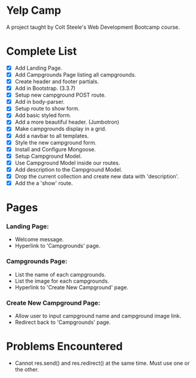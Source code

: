 # Yelp Camp
A project taught by Colt Steele's Web Development Bootcamp course.

# Complete List
- [x] Add Landing Page.
- [x] Add Campgrounds Page listing all campgrounds.
- [x] Create header and footer partials.
- [x] Add in Bootstrap. (3.3.7)
- [x] Setup new campground POST route.
- [x] Add in body-parser.
- [x] Setup route to show form.
- [x] Add basic styled form.
- [x] Add a more beautiful header. (Jumbotron)
- [x] Make campgrounds display in a grid.
- [x] Add a navbar to all templates.
- [x] Style the new campground form.
- [x] Install and Configure Mongoose.
- [x] Setup Campground Model.
- [x] Use Campground Model inside our routes.
- [x] Add description to the Campground Model.
- [x] Drop the current collection and create new data with 'description'.
- [x] Add the a 'show' route.

# Pages 
### Landing Page:
* Welcome message.
* Hyperlink to 'Campgrounds' page.

### Campgrounds Page:
* List the name of each campgrounds.
* List the image for each campgrounds.
* Hyperlink to 'Create New Campground' page.

### Create New Campground Page:
* Allow user to input campground name and campground image link.
* Redirect back to 'Campgrounds' page.
 
# Problems Encountered
* Cannot res.send() and res.redirect() at the same time. Must use one or the other.